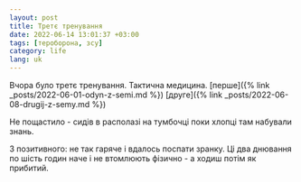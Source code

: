 ```yaml
---
layout: post
title: Третє тренування
date: 2022-06-14 13:01:37 +03:00
tags: [тероборона, зсу]
category: life
lang: uk
---
```


Вчора було третє тренування.
Тактична медицина.
[перше]({% link _posts/2022-06-01-odyn-z-semi.md %})
[друге]({% link _posts/2022-06-08-drugij-z-semy.md %})


Не пощастило - сидів в располазі на тумбочці поки хлопці там набували знань.

З позитивного: не так гаряче і вдалось поспати зранку.
Ці два днювання по шість годин наче і не втомлюють фізично - а ходиш потім як прибитий.
